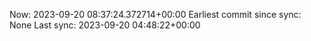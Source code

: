 Now: 2023-09-20 08:37:24.372714+00:00 Earliest commit since sync: None Last sync: 2023-09-20 04:48:22+00:00
